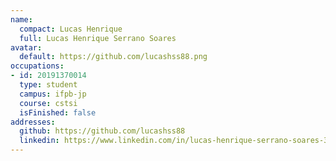 ```yaml
---
name:
  compact: Lucas Henrique
  full: Lucas Henrique Serrano Soares
avatar:
  default: https://github.com/lucashss88.png
occupations:
- id: 20191370014
  type: student
  campus: ifpb-jp
  course: cstsi
  isFinished: false
addresses:
  github: https://github.com/lucashss88
  linkedin: https://www.linkedin.com/in/lucas-henrique-serrano-soares-382339248/
---
```

